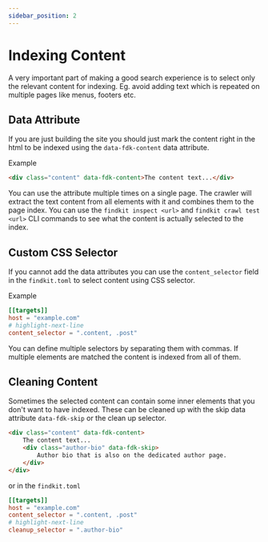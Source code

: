 ```yaml
---
sidebar_position: 2
---
```


# Indexing Content

A very important part of making a good search experience is to select only the
relevant content for indexing. Eg. avoid adding text which is repeated on
multiple pages like menus, footers etc.

## Data Attribute

If you are just building the site you should just mark the content right in the
html to be indexed using the `data-fdk-content` data attribute.

Example

```html
<div class="content" data-fdk-content>The content text...</div>
```

You can use the attribute multiple times on a single page. The crawler will
extract the text content from all elements with it and combines them to the page
index. You can use the `findkit inspect <url>` and `findkit crawl test <url>`
CLI commands to see what the content is actually selected to the index.

## Custom CSS Selector

If you cannot add the data attributes you can use the `content_selector` field
in the `findkit.toml` to select content using CSS selector.

Example

```toml
[[targets]]
host = "example.com"
# highlight-next-line
content_selector = ".content, .post"
```

You can define multiple selectors by separating them with commas. If multiple
elements are matched the content is indexed from all of them.

## Cleaning Content

Sometimes the selected content can contain some inner elements that you don't
want to have indexed. These can be cleaned up with the skip data attribute
`data-fdk-skip` or the clean up selector.

```html
<div class="content" data-fdk-content>
	The content text...
	<div class="author-bio" data-fdk-skip>
		Author bio that is also on the dedicated author page.
	</div>
</div>
```

or in the `findkit.toml`

```toml
[[targets]]
host = "example.com"
content_selector = ".content, .post"
# highlight-next-line
cleanup_selector = ".author-bio"
```
